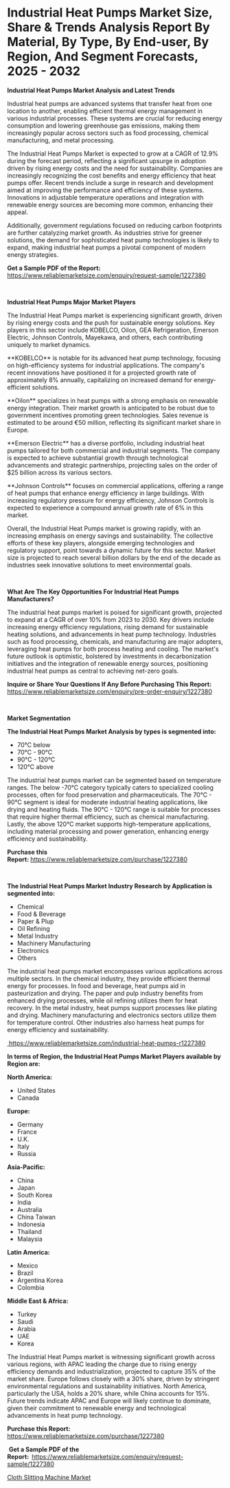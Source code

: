<p><h1>Industrial Heat Pumps Market Size, Share & Trends Analysis Report By Material, By Type, By End-user, By Region, And Segment Forecasts, 2025 - 2032</h1></p><p><strong>Industrial Heat Pumps Market Analysis and Latest Trends</strong></p>
<p><p>Industrial heat pumps are advanced systems that transfer heat from one location to another, enabling efficient thermal energy management in various industrial processes. These systems are crucial for reducing energy consumption and lowering greenhouse gas emissions, making them increasingly popular across sectors such as food processing, chemical manufacturing, and metal processing.</p><p>The Industrial Heat Pumps Market is expected to grow at a CAGR of 12.9% during the forecast period, reflecting a significant upsurge in adoption driven by rising energy costs and the need for sustainability. Companies are increasingly recognizing the cost benefits and energy efficiency that heat pumps offer. Recent trends include a surge in research and development aimed at improving the performance and efficiency of these systems. Innovations in adjustable temperature operations and integration with renewable energy sources are becoming more common, enhancing their appeal.</p><p>Additionally, government regulations focused on reducing carbon footprints are further catalyzing market growth. As industries strive for greener solutions, the demand for sophisticated heat pump technologies is likely to expand, making industrial heat pumps a pivotal component of modern energy strategies.</p></p>
<p><strong>Get a Sample PDF of the Report:&nbsp;</strong> <a href="https://www.reliablemarketsize.com/enquiry/request-sample/1227380?utm_campaign=1743&utm_medium=2&utm_source=Github&utm_content=ia&utm_term=18022025&utm_id=industrial-heat-pumps">https://www.reliablemarketsize.com/enquiry/request-sample/1227380</a></p>
<p>&nbsp;</p>
<p><strong>Industrial Heat Pumps Major Market Players</strong></p>
<p><p>The Industrial Heat Pumps market is experiencing significant growth, driven by rising energy costs and the push for sustainable energy solutions. Key players in this sector include KOBELCO, Oilon, GEA Refrigeration, Emerson Electric, Johnson Controls, Mayekawa, and others, each contributing uniquely to market dynamics.</p><p>**KOBELCO** is notable for its advanced heat pump technology, focusing on high-efficiency systems for industrial applications. The company's recent innovations have positioned it for a projected growth rate of approximately 8% annually, capitalizing on increased demand for energy-efficient solutions. </p><p>**Oilon** specializes in heat pumps with a strong emphasis on renewable energy integration. Their market growth is anticipated to be robust due to government incentives promoting green technologies. Sales revenue is estimated to be around €50 million, reflecting its significant market share in Europe.</p><p>**Emerson Electric** has a diverse portfolio, including industrial heat pumps tailored for both commercial and industrial segments. The company is expected to achieve substantial growth through technological advancements and strategic partnerships, projecting sales on the order of $25 billion across its various sectors.</p><p>**Johnson Controls** focuses on commercial applications, offering a range of heat pumps that enhance energy efficiency in large buildings. With increasing regulatory pressure for energy efficiency, Johnson Controls is expected to experience a compound annual growth rate of 6% in this market.</p><p>Overall, the Industrial Heat Pumps market is growing rapidly, with an increasing emphasis on energy savings and sustainability. The collective efforts of these key players, alongside emerging technologies and regulatory support, point towards a dynamic future for this sector. Market size is projected to reach several billion dollars by the end of the decade as industries seek innovative solutions to meet environmental goals.</p></p>
<p>&nbsp;</p>
<p><strong>What Are The Key Opportunities For Industrial Heat Pumps Manufacturers?</strong></p>
<p><p>The industrial heat pumps market is poised for significant growth, projected to expand at a CAGR of over 10% from 2023 to 2030. Key drivers include increasing energy efficiency regulations, rising demand for sustainable heating solutions, and advancements in heat pump technology. Industries such as food processing, chemicals, and manufacturing are major adopters, leveraging heat pumps for both process heating and cooling. The market's future outlook is optimistic, bolstered by investments in decarbonization initiatives and the integration of renewable energy sources, positioning industrial heat pumps as central to achieving net-zero goals.</p></p>
<p><strong>Inquire or Share Your Questions If Any Before Purchasing This Report:</strong> <a href="https://www.reliablemarketsize.com/enquiry/pre-order-enquiry/1227380?utm_campaign=1743&utm_medium=2&utm_source=Github&utm_content=ia&utm_term=18022025&utm_id=industrial-heat-pumps">https://www.reliablemarketsize.com/enquiry/pre-order-enquiry/1227380</a></p>
<p>&nbsp;</p>
<p><strong>Market Segmentation</strong></p>
<p><strong>The Industrial Heat Pumps Market Analysis by types is segmented into:</strong></p>
<p><ul><li>70°C below</li><li>70°C - 90°C</li><li>90°C - 120°C</li><li>120°C above</li></ul></p>
<p><p>The industrial heat pumps market can be segmented based on temperature ranges. The below -70°C category typically caters to specialized cooling processes, often for food preservation and pharmaceuticals. The 70°C - 90°C segment is ideal for moderate industrial heating applications, like drying and heating fluids. The 90°C - 120°C range is suitable for processes that require higher thermal efficiency, such as chemical manufacturing. Lastly, the above 120°C market supports high-temperature applications, including material processing and power generation, enhancing energy efficiency and sustainability.</p></p>
<p><strong>Purchase this Report:&nbsp;</strong><a href="https://www.reliablemarketsize.com/purchase/1227380?utm_campaign=1743&utm_medium=2&utm_source=Github&utm_content=ia&utm_term=18022025&utm_id=industrial-heat-pumps">https://www.reliablemarketsize.com/purchase/1227380</a></p>
<p>&nbsp;</p>
<p><strong>The Industrial Heat Pumps Market Industry Research by Application is segmented into:</strong></p>
<p><ul><li>Chemical</li><li>Food & Beverage</li><li>Paper & Plup</li><li>Oil Refining</li><li>Metal Industry</li><li>Machinery Manufacturing</li><li>Electronics</li><li>Others</li></ul></p>
<p><p>The industrial heat pumps market encompasses various applications across multiple sectors. In the chemical industry, they provide efficient thermal energy for processes. In food and beverage, heat pumps aid in pasteurization and drying. The paper and pulp industry benefits from enhanced drying processes, while oil refining utilizes them for heat recovery. In the metal industry, heat pumps support processes like plating and drying. Machinery manufacturing and electronics sectors utilize them for temperature control. Other industries also harness heat pumps for energy efficiency and sustainability.</p></p>
<p><a href="https://www.reliablemarketsize.com/industrial-heat-pumps-r1227380?utm_campaign=1743&utm_medium=2&utm_source=Github&utm_content=ia&utm_term=18022025&utm_id=industrial-heat-pumps">&nbsp;https://www.reliablemarketsize.com/industrial-heat-pumps-r1227380</a></p>
<p><strong>In terms of Region, the Industrial Heat Pumps Market Players available by Region are:</strong></p>
<p>
    <p> <strong> North America: </strong>
        <ul>
            <li>United States</li>
            <li>Canada</li>
        </ul>
        </p> 
    <p> <strong> Europe: </strong>
        <ul>
            <li>Germany</li>
            <li>France</li>
            <li>U.K.</li>
            <li>Italy</li>
            <li>Russia</li>
        </ul>
        </p> 
    <p> <strong> Asia-Pacific: </strong>
        <ul>
            <li>China</li>
            <li>Japan</li>
            <li>South Korea</li>
            <li>India</li>
            <li>Australia</li>
            <li>China Taiwan</li>
            <li>Indonesia</li>
            <li>Thailand</li>
            <li>Malaysia</li>
        </ul>
        </p> 
    <p> <strong> Latin America: </strong>
        <ul>
            <li>Mexico</li>
            <li>Brazil</li>
            <li>Argentina Korea</li>
            <li>Colombia</li>
        </ul>
        </p> 
    <p> <strong> Middle East & Africa: </strong>
        <ul>
            <li>Turkey</li>
            <li>Saudi</li>
            <li>Arabia</li>
            <li>UAE</li>
            <li>Korea</li>
        </ul>
    </p>
    </p>
<p><p>The Industrial Heat Pumps market is witnessing significant growth across various regions, with APAC leading the charge due to rising energy efficiency demands and industrialization, projected to capture 35% of the market share. Europe follows closely with a 30% share, driven by stringent environmental regulations and sustainability initiatives. North America, particularly the USA, holds a 20% share, while China accounts for 15%. Future trends indicate APAC and Europe will likely continue to dominate, given their commitment to renewable energy and technological advancements in heat pump technology.</p></p>
<p><strong>Purchase this Report: </strong><a href="https://www.reliablemarketsize.com/purchase/1227380?utm_campaign=1743&utm_medium=2&utm_source=Github&utm_content=ia&utm_term=18022025&utm_id=industrial-heat-pumps">https://www.reliablemarketsize.com/purchase/1227380</a></p>
<p>&nbsp;<strong>Get a Sample PDF of the Report:&nbsp;&nbsp;</strong><a href="https://www.reliablemarketsize.com/enquiry/request-sample/1227380?utm_campaign=1743&utm_medium=2&utm_source=Github&utm_content=ia&utm_term=18022025&utm_id=industrial-heat-pumps">https://www.reliablemarketsize.com/enquiry/request-sample/1227380</a></p>
<p><strong></strong></p>
<p><p><a href="https://github.com/marlanamarvn/Market-Research-Report-List-1/blob/main/cloth-slitting-machine-market.md?utm_campaign=1743&utm_medium=2&utm_source=Github&utm_content=ia&utm_term=18022025&utm_id=industrial-heat-pumps">Cloth Slitting Machine Market</a></p></p>